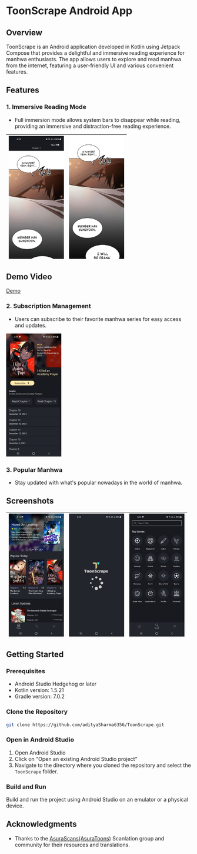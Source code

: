 # ToonScrape Android App

## Overview
ToonScrape is an Android application developed in Kotlin using Jetpack Compose that provides a delightful and immersive reading experience for manhwa enthusiasts. The app allows users to explore and read manhwa from the internet, featuring a user-friendly UI and various convenient features.

## Features

### 1. Immersive Reading Mode
- Full immersion mode allows system bars to disappear while reading, providing an immersive and distraction-free reading experience.

| <img alt="Screenshot 1" src="sample/one.jpg" width="150"/> | <img alt="Screenshot 1" src="sample/thr.jpg" width="150"/> |
|------------------------------------------------------------|------------------------------------------------------------|

## Demo Video
[Demo](https://drive.google.com/file/d/16THcRnmyTc4P0-XW5mW29tvRfH6wDcsX/view?usp=sharing)

### 2. Subscription Management
- Users can subscribe to their favorite manhwa series for easy access and updates.
<img alt="Screenshot 1" src="sample/two.jpg" width="150"/>

### 3. Popular Manhwa
- Stay updated with what's popular nowadays in the world of manhwa.

## Screenshots

| <img alt="Screenshot 1" src="sample/fiv.jpg" width="150"/> | <img alt="Screenshot 2" src="sample/six.jpg" width="150"/> | <img alt="Screenshot 1" src="sample/fou.jpg" width="150"/> |
|------------------------------------------------------------|------------------------------------------------------------|------------------------------------------------------------|



## Getting Started

### Prerequisites
- Android Studio Hedgehog or later
- Kotlin version: 1.5.21
- Gradle version: 7.0.2

### Clone the Repository
```bash
git clone https://github.com/adityaSharma6356/ToonScrape.git
```

### Open in Android Studio
1. Open Android Studio
2. Click on "Open an existing Android Studio project"
3. Navigate to the directory where you cloned the repository and select the `ToonScrape` folder.

### Build and Run
Build and run the project using Android Studio on an emulator or a physical device.


## Acknowledgments
- Thanks to the [AsuraScans(AsuraToons)](https://asuratoon.com/) Scanlation group and community for their resources and translations.

